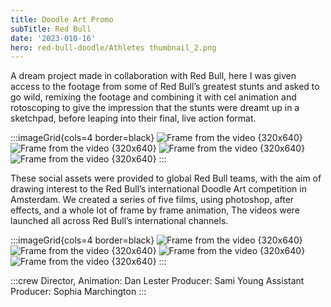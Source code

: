```yaml
---
title: Doodle Art Promo
subTitle: Red Bull
date: '2023-010-16'
hero: red-bull-doodle/Athletes thumbnail_2.png
---
```


A dream project made in collaboration with Red Bull, here I was given access to the footage from some of Red Bull’s greatest stunts and asked to go wild, remixing the footage and combining it with cel animation and rotoscoping to give the impression that the stunts were dreamt up in a sketchpad, before leaping into their final, live action format.



:::imageGrid{cols=4 border=black}
![Frame from the video {320x640}](/static/images/red-bull-doodle/frame_163.jpg '')
![Frame from the video {320x640}](/static/images/red-bull-doodle/frame_215.jpg '')
![Frame from the video {320x640}](/static/images/red-bull-doodle/frame_35.jpg '')
![Frame from the video {320x640}](/static/images/red-bull-doodle/frame_81.jpg '')
:::


These social assets were provided to global Red Bull teams, with the aim of drawing interest to the Red Bull’s international Doodle Art competition in Amsterdam. We created a series of five films, using photoshop, after effects, and a whole lot of frame by frame animation, The videos were launched all across Red Bull’s international channels.

:::imageGrid{cols=4 border=black}
![Frame from the video {320x640}](/static/images/red-bull-doodle/frame_110.jpg '')
![Frame from the video {320x640}](/static/images/red-bull-doodle/frame_154.jpg '')
![Frame from the video {320x640}](/static/images/red-bull-doodle/frame_244.jpg '')
![Frame from the video {320x640}](/static/images/red-bull-doodle/frame_345.jpg '')
:::

:::crew
Director, Animation: Dan Lester
Producer: Sami Young
Assistant Producer: Sophia Marchington
:::